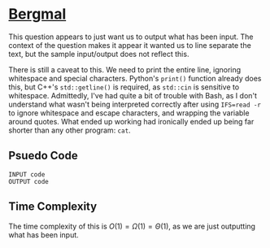 # [Bergmal](https://open.kattis.com/problems/bergmal)

This question appears to just want us to output what has been input. The context of the question makes it appear it wanted us to line separate the text, but the sample input/output does not reflect this.

There is still a caveat to this. We need to print the entire line, ignoring whitespace and special characters. Python's `print()` function already does this, but C++'s `std::getline()` is required, as `std::cin` is sensitive to whitespace. Admittedly, I've had quite a bit of trouble with Bash, as I don't understand what wasn't being interpreted correctly after using `IFS=read -r` to ignore whitespace and escape characters, and wrapping the variable around quotes. What ended up working had ironically ended up being far shorter than any other program: `cat`.

## Psuedo Code
```
INPUT code
OUTPUT code
```

## Time Complexity
The time complexity of this is $O(1) = \Omega(1) = \Theta(1)$, as we are just outputting what has been input.